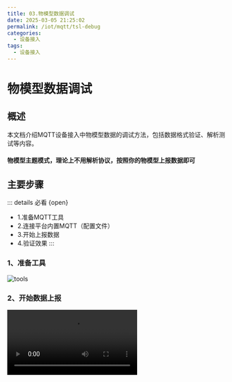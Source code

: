 ```yaml
---
title: 03.物模型数据调试
date: 2025-03-05 21:25:02
permalink: /iot/mqtt/tsl-debug
categories:
  - 设备接入
tags:
  - 设备接入
---
```


# 物模型数据调试

## 概述

本文档介绍MQTT设备接入中物模型数据的调试方法，包括数据格式验证、解析测试等内容。

#### 物模型主题模式，理论上不用解析协议，按照你的物模型上报数据即可

## 主要步骤

::: details 必看 {open}

- 1.准备MQTT工具
- 2.连接平台内置MQTT（配置文件）
- 3.开始上报数据
- 4.验证效果
  :::

### 1、准备工具

![tools](/02/mqtt/tools.png "tools")

### 2、开始数据上报

<video src="/02/mqtt/mqtt-things.mp4" autoplay="true" controls="controls"/>

```json
{
  "current": "31.00",
  "power": "129",
  "powerState": 1,
  "voltage": "122.8"
}
```

### 3、事件上报

事件需要指定数据结构与物模型匹配

<video src="/02/mqtt/event.mp4" autoplay="true" controls="controls"/>

```json
{
  "data": {
    "current": 123
  },
  "event": "overload",
  "messageType": "EVENT"
}
```

![toeventpicols](/02/mqtt/eventpic.png "eventpic")

## 4、如何控制设备

设备的要求千变万化，以不变应万变，看视频

::: video bilibili
BV1MHhGz1Etx
:::
